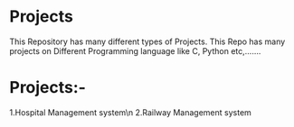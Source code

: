 # Projects
This Repository has many different types of Projects. This Repo has many projects on Different Programming language like C, Python etc,.......

# Projects:-
1.Hospital Management system\n
2.Railway Management system
